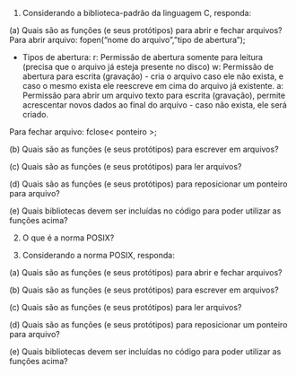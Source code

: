 1. Considerando a biblioteca-padrão da linguagem C, responda:

(a) Quais são as funções (e seus protótipos) para abrir e fechar arquivos?
Para abrir arquivo: fopen(“nome do arquivo”,”tipo de abertura”);

- Tipos de abertura:
r: Permissão de abertura somente para leitura (precisa que o arquivo já esteja presente no disco)
w: Permissão de abertura para escrita (gravação) - cria o arquivo caso ele não exista, e caso o mesmo
exista ele reescreve em cima do arquivo já existente.
a: Permissão para abrir um arquivo texto para escrita (gravação), permite acrescentar novos dados ao final do arquivo -
caso não exista, ele será criado.

Para fechar arquivo: fclose< ponteiro >;

(b) Quais são as funções (e seus protótipos) para escrever em arquivos?

(c) Quais são as funções (e seus protótipos) para ler arquivos?

(d) Quais são as funções (e seus protótipos) para reposicionar um ponteiro para arquivo?

(e) Quais bibliotecas devem ser incluídas no código para poder utilizar as funções acima?

2. O que é a norma POSIX?

3. Considerando a norma POSIX, responda:

(a) Quais são as funções (e seus protótipos) para abrir e fechar arquivos?

(b) Quais são as funções (e seus protótipos) para escrever em arquivos?

(c) Quais são as funções (e seus protótipos) para ler arquivos?

(d) Quais são as funções (e seus protótipos) para reposicionar um ponteiro para arquivo?

(e) Quais bibliotecas devem ser incluídas no código para poder utilizar as funções acima?
